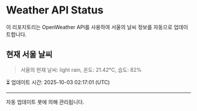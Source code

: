 
# Weather API Status

이 리포지토리는 OpenWeather API를 사용하여 서울의 날씨 정보를 자동으로 업데이트합니다.

## 현재 서울 날씨
> 서울의 현재 날씨: light rain, 온도: 21.42°C, 습도: 82%

⏳ 업데이트 시간: 2025-10-03 02:17:01 (UTC)

---
자동 업데이트 봇에 의해 관리됩니다.
